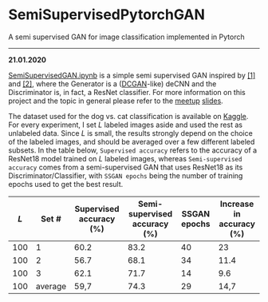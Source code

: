 # SemiSupervisedPytorchGAN
A semi supervised GAN for image classification implemented in Pytorch

______________________

**21.01.2020**

[SemiSupervisedGAN.ipynb](SemiSupervisedGAN.ipynb) is a simple semi supervised GAN inspired by [\[1\]](https://arxiv.org/abs/1606.03498) and [\[2\]](https://arxiv.org/abs/1511.06390), where the Generator is a ([DCGAN](https://pytorch.org/tutorials/beginner/dcgan_faces_tutorial.html)-like) deCNN and the Discriminator is, in fact, a ResNet classifier. For more information on this project and the topic in general please refer to the [meetup](https://www.meetup.com/Paris-Women-in-Machine-Learning-Data-Science/events/267059218/) [slides](220120_meetup_slides.pdf).
 
The dataset used for the dog vs. cat classification is available on [Kaggle](https://www.kaggle.com/c/dogs-vs-cats/data). For every experiment, I set *L* labeled images aside and used the rest as unlabeled data. Since *L* is small, the results strongly depend on the choice of the labeled images, and should be averaged over a few different labeled subsets. In the table below, `Supervised accuracy` refers to the accuracy of a ResNet18 model trained on *L* labeled images, whereas `Semi-supervised accuracy` comes from a semi-supervised GAN that uses ResNet18 as its Discriminator/Classifier, with `SSGAN epochs` being the number of training epochs used to get the best result. 

| *L*  | Set #  | Supervised accuracy (%) | Semi-supervised accuracy (%) | SSGAN epochs  | Increase in accuracy (%) |
|---|---|---|---|---|---|
| 100  | 1  | 60.2  | 83.2  | 40  | 23  |
| 100  | 2  | 56.7  | 68.1  | 34  | 11.4  |
| 100  | 3  | 62.1  |  71.7 | 14  | 9.6  |
| 100  | average  | 59,7  |  74.3 | 29  | 14,7  |

